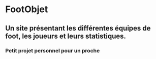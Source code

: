 # FootObjet

## Un site présentant les différentes équipes de foot, les joueurs et leurs statistiques.
### Petit projet personnel pour un proche
